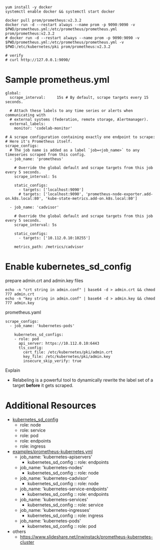 ```
yum install -y docker
systemctl enable docker && systemctl start docker

docker pull prom/prometheus:v2.3.2
docker run -d --restart always --name prom -p 9090:9090 -v $PWD/prometheus.yml:/etc/prometheus/prometheus.yml prom/prometheus:v2.3.2
# docker run -d --restart always --name prom -p 9090:9090 -v $PWD/prometheus.yml:/etc/prometheus/prometheus.yml -v $PWD:/etc/kubernetes/pki prom/prometheus:v2.3.2

# verify
# curl http://127.0.0.1:9090/
```

# Sample prometheus.yml

```
global:
  scrape_interval:     15s # By default, scrape targets every 15 seconds.

  # Attach these labels to any time series or alerts when communicating with
  # external systems (federation, remote storage, Alertmanager).
  external_labels:
    monitor: 'codelab-monitor'

# A scrape configuration containing exactly one endpoint to scrape:
# Here it's Prometheus itself.
scrape_configs:
  # The job name is added as a label `job=<job_name>` to any timeseries scraped from this config.
  - job_name: 'prometheus'

    # Override the global default and scrape targets from this job every 5 seconds.
    scrape_interval: 5s

    static_configs:
      - targets: ['localhost:9090']
      # targets: ['localhost:9090', 'prometheus-node-exporter.add-on.k8s.local:80', 'kube-state-metrics.add-on.k8s.local:80']

  - job_name: 'cadvisor'

    # Override the global default and scrape targets from this job every 5 seconds.
    scrape_interval: 5s

    static_configs:
      - targets: ['10.112.0.10:10255']

    metrics_path: /metrics/cadvisor
```

# Enable kubernetes_sd_config

prepare admin.crt and admin.key files

```
echo -n "crt string in admin.conf" | base64 -d > admin.crt && chmod 777 admin.crt
echo -n "key string in admin.conf" | base64 -d > admin.key && chmod 777 admin.key
```

prometheus.yaml

```
scrape_configs:
  - job_name: 'kubernetes-pods'

    kubernetes_sd_configs:
    - role: pod
      api_server: https://10.112.0.10:6443
      tls_config:
        cert_file: /etc/kubernetes/pki/admin.crt
        key_file: /etc/kubernetes/pki/admin.key
        insecure_skip_verify: true
```

Explain

* Relabeling is a powerful tool to dynamically rewrite the label set of a target **before** it gets scraped.

# Additional Resources

* [kubernetes_sd_config](https://prometheus.io/docs/prometheus/latest/configuration/configuration/#%3Ckubernetes_sd_config%3E)
  * role: node
  * role: service
  * role: pod
  * role: endpoints
  * role: ingress
* [examples/prometheus-kubernetes.yml](https://github.com/prometheus/prometheus/blob/master/documentation/examples/prometheus-kubernetes.yml)
  * job_name: 'kubernetes-apiservers'
      * kubernetes_sd_config :: role: endpoints
  * job_name: 'kubernetes-nodes'
      * kubernetes_sd_config :: role: node
  * job_name: 'kubernetes-cadvisor'
      * kubernetes_sd_config :: role: node
  * job_name: 'kubernetes-service-endpoints'
      * kubernetes_sd_config :: role: endpoints
  * job_name: 'kubernetes-services'
      * kubernetes_sd_config :: role: service
  * job_name: 'kubernetes-ingresses'
      * kubernetes_sd_config :: role: ingress
  * job_name: 'kubernetes-pods'
      * kubernetes_sd_config :: role: pod
* others
  * https://www.slideshare.net/inwinstack/prometheus-kubernetes-cluster
